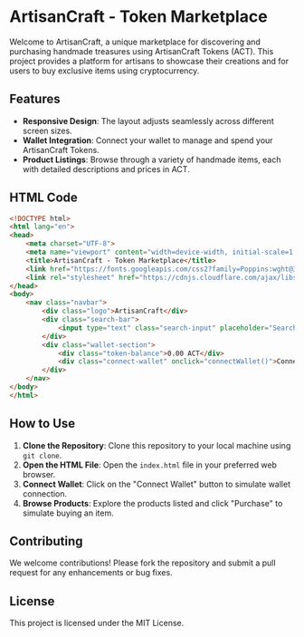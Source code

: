 # ArtisanCraft - Token Marketplace

Welcome to ArtisanCraft, a unique marketplace for discovering and purchasing handmade treasures using ArtisanCraft Tokens (ACT). This project provides a platform for artisans to showcase their creations and for users to buy exclusive items using cryptocurrency.

## Features

- **Responsive Design**: The layout adjusts seamlessly across different screen sizes.
- **Wallet Integration**: Connect your wallet to manage and spend your ArtisanCraft Tokens.
- **Product Listings**: Browse through a variety of handmade items, each with detailed descriptions and prices in ACT.

## HTML Code

```html
<!DOCTYPE html>
<html lang="en">
<head>
    <meta charset="UTF-8">
    <meta name="viewport" content="width=device-width, initial-scale=1.0">
    <title>ArtisanCraft - Token Marketplace</title>
    <link href="https://fonts.googleapis.com/css2?family=Poppins:wght@300;400;500;600;700&display=swap" rel="stylesheet">
    <link rel="stylesheet" href="https://cdnjs.cloudflare.com/ajax/libs/font-awesome/6.0.0/css/all.min.css">
</head>
<body>
    <nav class="navbar">
        <div class="logo">ArtisanCraft</div>
        <div class="search-bar">
            <input type="text" class="search-input" placeholder="Search handmade items...">
        </div>
        <div class="wallet-section">
            <div class="token-balance">0.00 ACT</div>
            <div class="connect-wallet" onclick="connectWallet()">Connect Wallet</div>
        </div>
    </nav>
</body>
</html>
```

## How to Use

1. **Clone the Repository**: Clone this repository to your local machine using `git clone`.
2. **Open the HTML File**: Open the `index.html` file in your preferred web browser.
3. **Connect Wallet**: Click on the "Connect Wallet" button to simulate wallet connection.
4. **Browse Products**: Explore the products listed and click "Purchase" to simulate buying an item.

## Contributing

We welcome contributions! Please fork the repository and submit a pull request for any enhancements or bug fixes.

## License

This project is licensed under the MIT License.
